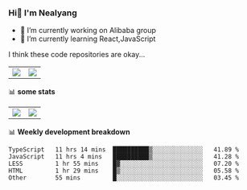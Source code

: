 ### Hi👋 I'm Nealyang

- 🔭 I’m currently working on Alibaba group
- 🌱 I’m currently learning React,JavaScript


I think these code repositories are okay...

<table>
  <tbody>
    <tr>
      <td>
        <a href="https://github.com/Nealyang/React-Express-Blog-Demo">
          <img align="center" src="https://github-readme-stats.vercel.app/api/pin/?username=Nealyang&repo=React-Express-Blog-Demo&theme=chartreuse-dark" />
        </a>
      </td>
       <td>
        <a href="https://github.com/Nealyang/PersonalBlog">
          <img align="center" src="https://github-readme-stats.vercel.app/api/pin/?username=Nealyang&repo=PersonalBlog&theme=chartreuse-dark" />
        </a>
      </td>
    </tr>
  </tbody>
</table>

📊 **some stats**


<table>
  <tbody>
    <tr>
      <td>
          <img align="center" src="https://github-readme-stats.vercel.app/api?username=Nealyang&theme=chartreuse-dark&show_icons=true" />
      </td>
       <td>
          <img align="center" src="https://github-readme-stats.vercel.app/api/top-langs/?username=Nealyang&theme=chartreuse-dark" />
      </td>
    </tr>
  </tbody>
</table>

📊 **Weekly development breakdown**

<!--START_SECTION:waka-->
```text
TypeScript   11 hrs 14 mins  ██████████▒░░░░░░░░░░░░░░   41.89 % 
JavaScript   11 hrs 4 mins   ██████████▒░░░░░░░░░░░░░░   41.28 % 
LESS         1 hr 55 mins    █▓░░░░░░░░░░░░░░░░░░░░░░░   07.20 % 
HTML         1 hr 29 mins    █▒░░░░░░░░░░░░░░░░░░░░░░░   05.58 % 
Other        55 mins         █░░░░░░░░░░░░░░░░░░░░░░░░   03.45 % 
```
<!--END_SECTION:waka-->
